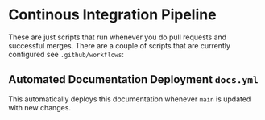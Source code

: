 # Continous Integration Pipeline
These are just scripts that run whenever you do pull requests and successful merges. There are a couple of scripts that are currently configured see `.github/workflows`:

## Automated Documentation Deployment `docs.yml`
This automatically deploys this documentation whenever `main` is updated with new changes.
